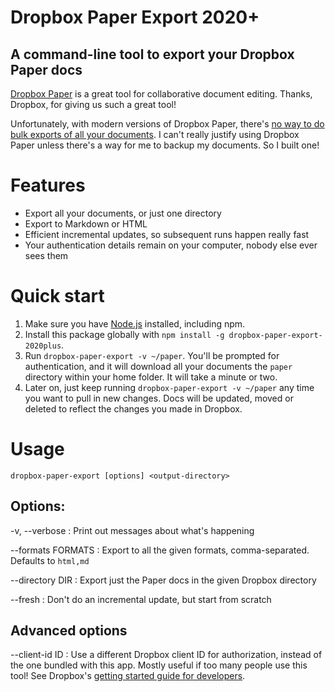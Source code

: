 # Dropbox Paper Export 2020+

## A command-line tool to export your Dropbox Paper docs

[Dropbox Paper](https://www.dropbox.com/paper/start) is a great tool for collaborative document editing. Thanks, Dropbox, for giving us such a great tool!

Unfortunately, with modern versions of Dropbox Paper, there's [no way to do bulk exports of all your documents](https://help.dropbox.com/view-edit/paper-export-docs). I can't really justify using Dropbox Paper unless there's a way for me to backup my documents. So I built one!

# Features

* Export all your documents, or just one directory
* Export to Markdown or HTML
* Efficient incremental updates, so subsequent runs happen really fast
* Your authentication details remain on your computer, nobody else ever sees them

# Quick start

1. Make sure you have [Node.js](https://nodejs.org/en/download/) installed, including npm.
2. Install this package globally with `npm install -g dropbox-paper-export-2020plus`.
3. Run `dropbox-paper-export -v ~/paper`. You'll be prompted for authentication, and it will download all your documents the `paper` directory within your home folder. It will take a minute or two.
4. Later on, just keep running `dropbox-paper-export -v ~/paper` any time you want to pull in new changes. Docs will be updated, moved or deleted to reflect the changes you made in Dropbox.

# Usage

`dropbox-paper-export [options] <output-directory>`

## Options:

-v, --verbose
: Print out messages about what's happening

--formats FORMATS
: Export to all the given formats, comma-separated. Defaults to `html,md`

--directory DIR
: Export just the Paper docs in the given Dropbox directory

--fresh
: Don't do an incremental update, but start from scratch

## Advanced options

--client-id ID
: Use a different Dropbox client ID for authorization, instead of the one bundled with this app. Mostly useful if too many people use this tool! See Dropbox's [getting started guide for developers](https://www.dropbox.com/developers/reference/getting-started).
